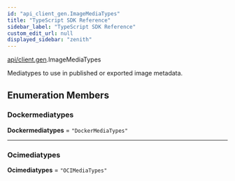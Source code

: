 ```yaml
---
id: "api_client_gen.ImageMediaTypes"
title: "TypeScript SDK Reference"
sidebar_label: "TypeScript SDK Reference"
custom_edit_url: null
displayed_sidebar: "zenith"
---
```


[api/client.gen](../modules/api_client_gen.md).ImageMediaTypes

Mediatypes to use in published or exported image metadata.

## Enumeration Members

### Dockermediatypes

 **Dockermediatypes** = ``"DockerMediaTypes"``

___

### Ocimediatypes

 **Ocimediatypes** = ``"OCIMediaTypes"``
